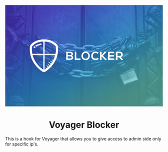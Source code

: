 <div align="center">
 <img width="700" src="/cover.jpg?raw=true">
</div>


<h1 align="center"> Voyager Blocker</h1>

This is a hook for Voyager that allows you to give access to admin side only for specific ip's.
